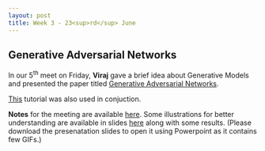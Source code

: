 ```yaml
---
layout: post
title: Week 3 - 23<sup>rd</sup> June
---
```

## Generative Adversarial Networks

In our 5<sup>th</sup> meet on Friday, **Viraj** gave a brief idea about Generative Models and presented the paper titled [Generative Adversarial Networks](https://arxiv.org/pdf/1406.2661.pdf).

[This](https://arxiv.org/pdf/1701.00160v4.pdf) tutorial was also used in conjuction.

**Notes** for the meeting are available [here](https://goo.gl/Ayk6gh). Some illustrations for better understanding are available in slides [here](https://goo.gl/6ERmxe) along with some results. (Please download the presenatation slides to open it using Powerpoint as it contains few GIFs.)
